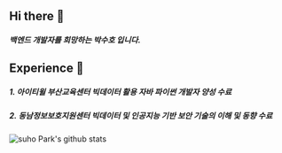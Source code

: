 ## Hi there 👋

##### 백엔드 개발자를 희망하는 박수호 입니다.



## Experience :punch:

##### 1. 아이티윌 부산교육센터 빅데이터 활용 자바 파이썬 개발자 양성 수료
##### 2. 동남정보보호지원센터 빅데이터 및 인공지능 기반 보안 기술의 이해 및 동향 수료


![suho Park's github stats](https://github-readme-stats.vercel.app/api?username=SbinSho&show_icons=true&theme=react)

<!--
**SbinSho/SbinSho** is a ✨ _special_ ✨ repository because its `README.md` (this file) appears on your GitHub profile.

Here are some ideas to get you started:

- 🔭 I’m currently working on ...
- 🌱 I’m currently learning ...
- 👯 I’m looking to collaborate on ...
- 🤔 I’m looking for help with ...
- 💬 Ask me about ...
- 📫 How to reach me: ...
- 😄 Pronouns: ...
- ⚡ Fun fact: ...
-->
